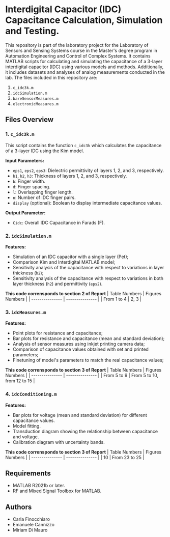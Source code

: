 
# Interdigital Capacitor (IDC) Capacitance Calculation, Simulation and Testing. 
This repository is part of the laboratory project for the Laboratory of Sensors and Sensing Systems course in the Master's degree program in 
Automation Engineering and Control of Complex Systems. It contains MATLAB scripts for calculating and simulating the capacitance of a 
3-layer interdigital capacitor (IDC) using various models and methods. Additionally, it includes datasets and analyses of 
analog measurements conducted in the lab.
The files included in this repository are:

1. `c_idc3k.m`
2. `idcSimulation.m`
3. `bareSensorMeasures.m`
4. `electronicMeasures.m`

## Files Overview

### 1. `c_idc3k.m`

This script contains the function `c_idc3k` which calculates the capacitance of a 3-layer IDC using the Kim model. 

**Input Parameters:**
- `eps1`, `eps2`, `eps3`: Dielectric permittivity of layers 1, 2, and 3, respectively.
- `h1`, `h2`, `h3`: Thickness of layers 1, 2, and 3, respectively.
- `b`: Finger width.
- `d`: Finger spacing.
- `l`: Overlapping finger length.
- `n`: Number of IDC finger pairs.
- `display` (optional): Boolean to display intermediate capacitance values.

**Output Parameter:**
- `Cidc`: Overall IDC Capacitance in Farads (F).

### 2. `idcSimulation.m`

**Features:**
- Simulation of an IDC capacitor with a single layer (Pet);
- Comparison Kim and Interdigital MATLAB model;
- Sensitivity analysis of the capacitance with respect to variations in layer thickness (`h2`);
- Sensitivity analysis of the capacitance with respect to variations in both layer thickness (`h2`) and permittivity (`eps2`).

**This code corrensponds to section 2 of Report**
| Table Numbers   | Figures Numbers |
| --------------- | --------------- |
| From 1 to 4      | 2, 3            |

### 3. `idcMeasures.m`

**Features:**
- Point plots for resistance and capacitance;
- Bar plots for resistance and capacitance (mean and standard deviation);
- Analysis of sensor measures using inkjet printing camera data;
- Comparison of capacitance values obtained with set and printed parameters;
- Finetuning of model's parameters to match the real capacitance values;

**This code corrensponds to section 3 of Report**
| Table Numbers   | Figures Numbers |
| --------------- | --------------- |
| From 5 to 9     | From 5 to 10, from 12 to 15 |

### 4. `idcConditioning.m`

**Features:**
- Bar plots for voltage (mean and standard deviation) for different capacitance values.
- Model fitting.
- Transduction diagram showing the relationship between capacitance and voltage.
- Calibration diagram with uncertainty bands.


**This code corrensponds to section 3 of Report**
| Table Numbers   | Figures Numbers |
| --------------- | --------------- |
| 10     | From 23 to 25 |

## Requirements

- MATLAB R2021b or later.
- RF and Mixed Signal Toolbox for MATLAB.

## Authors

- Carla Finocchiaro
- Emanuele Cannizzo
- Miriam Di Mauro
